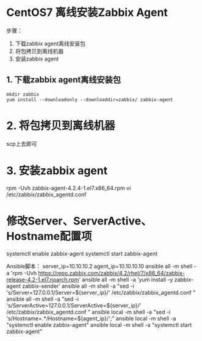 # CentOS7 离线安装Zabbix Agent

步骤：
1. 下载zabbix agent离线安装包
2. 将包拷贝到离线机器
3. 安装zabbix agent


## 1. 下载zabbix agent离线安装包

```shell
mkdir zabbix
yum install --downloadonly --downloaddir=zabbix/ zabbix-agent
```

# 2. 将包拷贝到离线机器
scp上去即可

# 3. 安装zabbix agent
rpm -Uvh zabbix-agent-4.2.4-1.el7.x86_64.rpm
vi /etc/zabbix/zabbix_agentd.conf
# 修改Server、ServerActive、Hostname配置项
systemctl enable zabbix-agent
systemctl start zabbix-agent


Ansible脚本：
server_ip=10.10.10.2
agent_ip=10.10.10.10
ansible all -m shell -a 'rpm -Uvh https://repo.zabbix.com/zabbix/4.2/rhel/7/x86_64/zabbix-release-4.2-1.el7.noarch.rpm'
ansible all -m shell -a 'yum install -y zabbix-agent zabbix-sender'
ansible all -m shell -a "sed -i 's/Server=127.0.0.1/Server=${server_ip}/' /etc/zabbix/zabbix_agentd.conf "
ansible all -m shell -a "sed -i 's/ServerActive=127.0.0.1/ServerActive=${server_ip}/' /etc/zabbix/zabbix_agentd.conf "
ansible local -m shell -a "sed -i 's/Hostname=.*/Hostname=${agent_ip}/';"
ansible local -m shell -a "systemctl enable zabbix-agent"
ansible local -m shell -a "systemctl start zabbix-agent"